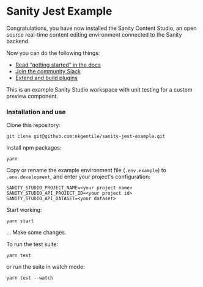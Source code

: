 # Sanity Jest Example

Congratulations, you have now installed the Sanity Content Studio, an open source real-time content editing environment connected to the Sanity backend.

Now you can do the following things:

- [Read “getting started” in the docs](https://www.sanity.io/docs/introduction/getting-started?utm_source=readme)
- [Join the community Slack](https://slack.sanity.io/?utm_source=readme)
- [Extend and build plugins](https://www.sanity.io/docs/content-studio/extending?utm_source=readme)

This is an example Sanity Studio workspace with unit testing for a custom preview component.

### Installation and use

Clone this repository:

```
git clone git@github.com:nkgentile/sanity-jest-example.git
```

Install npm packages:

```
yarn
```

Copy or rename the example environment file (`.env.example`) to `.env.development`, and enter your project's configuration:

```
SANITY_STUDIO_PROJECT_NAME=<your project name>
SANITY_STUDIO_API_PROJECT_ID=<your project id>
SANITY_STUDIO_API_DATASET=<your dataset>
```

Start working:

```
yarn start
```

... Make some changes.

To run the test suite:

```
yarn test
```

or run the suite in watch mode:

```
yarn test --watch
```